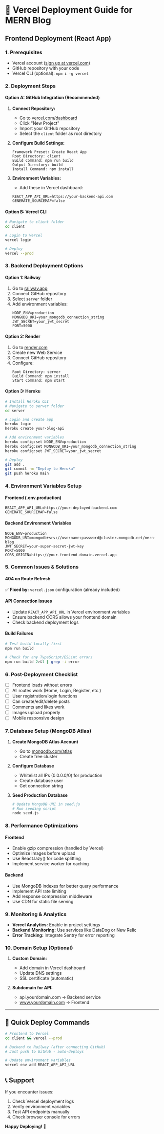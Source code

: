# 🚀 Vercel Deployment Guide for MERN Blog

## Frontend Deployment (React App)

### 1. **Prerequisites**
- Vercel account ([sign up at vercel.com](https://vercel.com))
- GitHub repository with your code
- Vercel CLI (optional): `npm i -g vercel`

### 2. **Deployment Steps**

#### **Option A: GitHub Integration (Recommended)**
1. **Connect Repository:**
   - Go to [vercel.com/dashboard](https://vercel.com/dashboard)
   - Click "New Project"
   - Import your GitHub repository
   - Select the `client` folder as root directory

2. **Configure Build Settings:**
   ```
   Framework Preset: Create React App
   Root Directory: client
   Build Command: npm run build
   Output Directory: build
   Install Command: npm install
   ```

3. **Environment Variables:**
   - Add these in Vercel dashboard:
   ```
   REACT_APP_API_URL=https://your-backend-api.com
   GENERATE_SOURCEMAP=false
   ```

#### **Option B: Vercel CLI**
```bash
# Navigate to client folder
cd client

# Login to Vercel
vercel login

# Deploy
vercel --prod
```

### 3. **Backend Deployment Options**

#### **Option 1: Railway**
1. Go to [railway.app](https://railway.app)
2. Connect GitHub repository
3. Select `server` folder
4. Add environment variables:
   ```
   NODE_ENV=production
   MONGODB_URI=your_mongodb_connection_string
   JWT_SECRET=your_jwt_secret
   PORT=5000
   ```

#### **Option 2: Render**
1. Go to [render.com](https://render.com)
2. Create new Web Service
3. Connect GitHub repository
4. Configure:
   ```
   Root Directory: server
   Build Command: npm install
   Start Command: npm start
   ```

#### **Option 3: Heroku**
```bash
# Install Heroku CLI
# Navigate to server folder
cd server

# Login and create app
heroku login
heroku create your-blog-api

# Add environment variables
heroku config:set NODE_ENV=production
heroku config:set MONGODB_URI=your_mongodb_connection_string
heroku config:set JWT_SECRET=your_jwt_secret

# Deploy
git add .
git commit -m "Deploy to Heroku"
git push heroku main
```

### 4. **Environment Variables Setup**

#### **Frontend (.env.production)**
```env
REACT_APP_API_URL=https://your-deployed-backend.com
GENERATE_SOURCEMAP=false
```

#### **Backend Environment Variables**
```env
NODE_ENV=production
MONGODB_URI=mongodb+srv://username:password@cluster.mongodb.net/mern-blog
JWT_SECRET=your-super-secret-jwt-key
PORT=5000
CORS_ORIGIN=https://your-frontend-domain.vercel.app
```

### 5. **Common Issues & Solutions**

#### **404 on Route Refresh**
✅ **Fixed by:** `vercel.json` configuration (already included)

#### **API Connection Issues**
- Update `REACT_APP_API_URL` in Vercel environment variables
- Ensure backend CORS allows your frontend domain
- Check backend deployment logs

#### **Build Failures**
```bash
# Test build locally first
npm run build

# Check for any TypeScript/ESLint errors
npm run build 2>&1 | grep -i error
```

### 6. **Post-Deployment Checklist**

- [ ] Frontend loads without errors
- [ ] All routes work (Home, Login, Register, etc.)
- [ ] User registration/login functions
- [ ] Can create/edit/delete posts
- [ ] Comments and likes work
- [ ] Images upload properly
- [ ] Mobile responsive design

### 7. **Database Setup (MongoDB Atlas)**

1. **Create MongoDB Atlas Account**
   - Go to [mongodb.com/atlas](https://mongodb.com/atlas)
   - Create free cluster

2. **Configure Database**
   - Whitelist all IPs (0.0.0.0/0) for production
   - Create database user
   - Get connection string

3. **Seed Production Database**
   ```bash
   # Update MongoDB URI in seed.js
   # Run seeding script
   node seed.js
   ```

### 8. **Performance Optimizations**

#### **Frontend**
- Enable gzip compression (handled by Vercel)
- Optimize images before upload
- Use React.lazy() for code splitting
- Implement service worker for caching

#### **Backend**
- Use MongoDB indexes for better query performance
- Implement API rate limiting
- Add response compression middleware
- Use CDN for static file serving

### 9. **Monitoring & Analytics**

- **Vercel Analytics:** Enable in project settings
- **Backend Monitoring:** Use services like DataDog or New Relic
- **Error Tracking:** Integrate Sentry for error reporting

### 10. **Domain Setup (Optional)**

1. **Custom Domain:**
   - Add domain in Vercel dashboard
   - Update DNS settings
   - SSL certificate (automatic)

2. **Subdomain for API:**
   - api.yourdomain.com → Backend service
   - www.yourdomain.com → Frontend

---

## 🎯 **Quick Deploy Commands**

```bash
# Frontend to Vercel
cd client && vercel --prod

# Backend to Railway (after connecting GitHub)
# Just push to GitHub - auto-deploys

# Update environment variables
vercel env add REACT_APP_API_URL
```

## 📞 **Support**

If you encounter issues:
1. Check Vercel deployment logs
2. Verify environment variables
3. Test API endpoints manually
4. Check browser console for errors

**Happy Deploying! 🚀** 